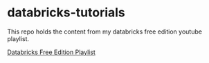 # databricks-tutorials
This repo holds the content from my databricks free edition youtube playlist.

[Databricks Free Edition Playlist](https://youtube.com/playlist?list=PLz-qytj7eIWWRz_1hFSleVBwZAoD1eTqU&si=5UoRRMVlG78UR7Nv)
